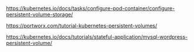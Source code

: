 https://kubernetes.io/docs/tasks/configure-pod-container/configure-persistent-volume-storage/

https://portworx.com/tutorial-kubernetes-persistent-volumes/

https://kubernetes.io/docs/tutorials/stateful-application/mysql-wordpress-persistent-volume/
